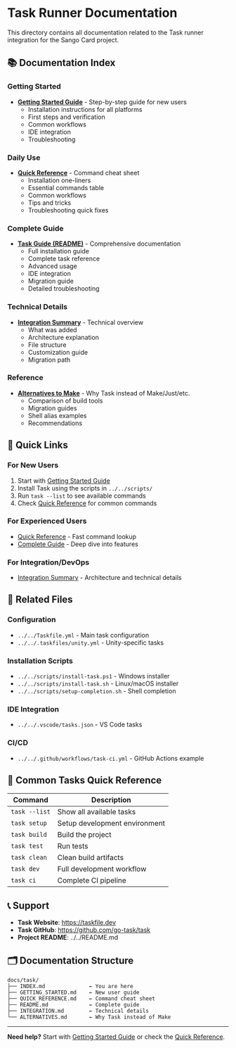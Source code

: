 # Task Runner Documentation

This directory contains all documentation related to the Task runner integration for the Sango Card project.

## 📚 Documentation Index

### Getting Started

- **[Getting Started Guide](GETTING_STARTED.md)** - Step-by-step guide for new users
  - Installation instructions for all platforms
  - First steps and verification
  - Common workflows
  - IDE integration
  - Troubleshooting

### Daily Use

- **[Quick Reference](QUICK_REFERENCE.md)** - Command cheat sheet
  - Installation one-liners
  - Essential commands table
  - Common workflows
  - Tips and tricks
  - Troubleshooting quick fixes

### Complete Guide

- **[Task Guide (README)](README.md)** - Comprehensive documentation
  - Full installation guide
  - Complete task reference
  - Advanced usage
  - IDE integration
  - Migration guide
  - Detailed troubleshooting

### Technical Details

- **[Integration Summary](INTEGRATION.md)** - Technical overview
  - What was added
  - Architecture explanation
  - File structure
  - Customization guide
  - Migration path

### Reference

- **[Alternatives to Make](ALTERNATIVES.md)** - Why Task instead of Make/Just/etc.
  - Comparison of build tools
  - Migration guides
  - Shell alias examples
  - Recommendations

## 🚀 Quick Links

### For New Users

1. Start with [Getting Started Guide](GETTING_STARTED.md)
2. Install Task using the scripts in `../../scripts/`
3. Run `task --list` to see available commands
4. Check [Quick Reference](QUICK_REFERENCE.md) for common commands

### For Experienced Users

- [Quick Reference](QUICK_REFERENCE.md) - Fast command lookup
- [Complete Guide](README.md) - Deep dive into features

### For Integration/DevOps

- [Integration Summary](INTEGRATION.md) - Architecture and technical details

## 📁 Related Files

### Configuration

- `../../Taskfile.yml` - Main task configuration
- `../../.taskfiles/unity.yml` - Unity-specific tasks

### Installation Scripts

- `../../scripts/install-task.ps1` - Windows installer
- `../../scripts/install-task.sh` - Linux/macOS installer
- `../../scripts/setup-completion.sh` - Shell completion

### IDE Integration

- `../../.vscode/tasks.json` - VS Code tasks

### CI/CD

- `../../.github/workflows/task-ci.yml` - GitHub Actions example

## 🎯 Common Tasks Quick Reference

| Command | Description |
|---------|-------------|
| `task --list` | Show all available tasks |
| `task setup` | Setup development environment |
| `task build` | Build the project |
| `task test` | Run tests |
| `task clean` | Clean build artifacts |
| `task dev` | Full development workflow |
| `task ci` | Complete CI pipeline |

## 📞 Support

- **Task Website**: <https://taskfile.dev>
- **Task GitHub**: <https://github.com/go-task/task>
- **Project README**: ../../README.md

## 🗂️ Documentation Structure

```
docs/task/
├── INDEX.md              ← You are here
├── GETTING_STARTED.md    ← New user guide
├── QUICK_REFERENCE.md    ← Command cheat sheet
├── README.md             ← Complete guide
├── INTEGRATION.md        ← Technical details
└── ALTERNATIVES.md       ← Why Task instead of Make
```

---

**Need help?** Start with [Getting Started Guide](GETTING_STARTED.md) or check the [Quick Reference](QUICK_REFERENCE.md).
